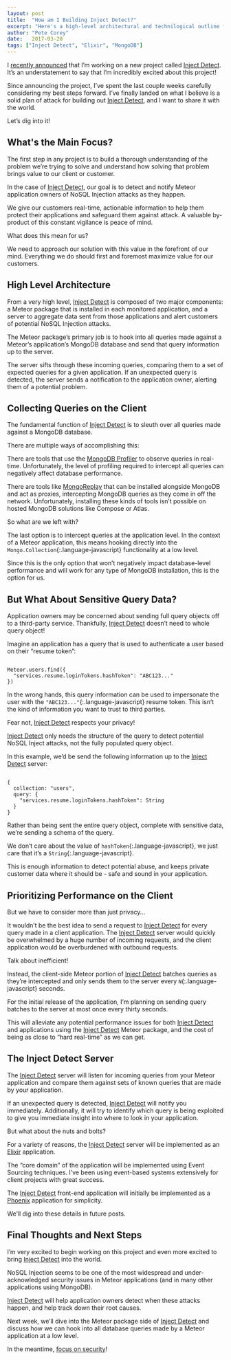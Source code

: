 ```yaml
---
layout: post
title:  "How am I Building Inject Detect?"
excerpt: "Here's a high-level architectural and technilogical outline for how I plan to build out the Inject Detect application."
author: "Pete Corey"
date:   2017-03-20
tags: ["Inject Detect", "Elixir", "MongoDB"]
---
```


I [recently announced](http://www.east5th.co/blog/2017/03/06/inject-detect-coming-soon/) that I’m working on a new project called [Inject Detect](http://www.injectdetect.com/). It’s an understatement to say that I’m incredibly excited about this project!

Since announcing the project, I’ve spent the last couple weeks carefully considering my best steps forward. I’ve finally landed on what I believe is a solid plan of attack for building out [Inject Detect](http://www.injectdetect.com/), and I want to share it with the world.

Let’s dig into it!

## What's the Main Focus?

The first step in any project is to build a thorough understanding of the problem we’re trying to solve and understand how solving that problem brings value to our client or customer.

In the case of [Inject Detect](http://www.injectdetect.com/), our goal is to detect and notify Meteor application owners of NoSQL Injection attacks as they happen.

We give our customers real-time, actionable information to help them protect their applications and safeguard them against attack. A valuable by-product of this constant vigilance is peace of mind.

What does this mean for us?

We need to approach our solution with this value in the forefront of our mind. Everything we do should first and foremost maximize value for our customers.

## High Level Architecture

From a very high level, [Inject Detect](http://www.injectdetect.com/) is composed of two major components: a Meteor package that is installed in each monitored application, and a server to aggregate data sent from those applications and alert customers of potential NoSQL Injection attacks.

The Meteor package’s primary job is to hook into all queries made against a Meteor’s application’s MongoDB database and send that query information up to the server.

The server sifts through these incoming queries, comparing them to a set of expected queries for a given application. If an unexpected query is detected, the server sends a notification to the application owner, alerting them of a potential problem.

## Collecting Queries on the Client

The fundamental function of [Inject Detect](http://www.injectdetect.com/) is to sleuth over all queries made against a MongoDB database.

There are multiple ways of accomplishing this:

There are tools that use the [MongoDB Profiler](https://docs.mongodb.com/manual/reference/method/db.setProfilingLevel/) to observe queries in real-time. Unfortunately, the level of profiling required to intercept all queries can negatively affect database performance.

There are tools like [MongoReplay](https://docs.mongodb.com/manual/reference/program/mongoreplay/#bin.mongoreplay) that can be installed alongside MongoDB and act as proxies, intercepting MongoDB queries as they come in off the network. Unfortunately, installing these kinds of tools isn’t possible on hosted MongoDB solutions like Compose or Atlas.

So what are we left with?

The last option is to intercept queries at the application level. In the context of a Meteor application, this means hooking directly into the `Mongo.Collection`{:.language-javascript} functionality at a low level.

Since this is the only option that won’t negatively impact database-level performance and will work for any type of MongoDB installation, this is the option for us.

## But What About Sensitive Query Data?

Application owners may be concerned about sending full query objects off to a third-party service. Thankfully, [Inject Detect](http://www.injectdetect.com/) doesn’t need to whole query object!

Imagine an application has a query that is used to authenticate a user based on their “resume token”:

<pre class='language-javascript'><code class='language-javascript'>
Meteor.users.find({
  "services.resume.loginTokens.hashToken": "ABC123..."
})
</code></pre>

In the wrong hands, this query information can be used to impersonate the user with the `"ABC123..."`{:.language-javascript} resume token. This isn’t the kind of information you want to trust to third parties.

Fear not, [Inject Detect](http://www.injectdetect.com/) respects your privacy!

[Inject Detect](http://www.injectdetect.com/) only needs the structure of the query to detect potential NoSQL Inject attacks, not the fully populated query object.

In this example, we’d be send the following information up to the [Inject Detect](http://www.injectdetect.com/) server:

<pre class='language-javascript'><code class='language-javascript'>
{
  collection: "users",
  query: {
    "services.resume.loginTokens.hashToken": String
  }
}
</code></pre>

Rather than being sent the entire query object, complete with sensitive data, we’re sending a schema of the query.

We don’t care about the value of `hashToken`{:.language-javascript}, we just care that it’s a `String`{:.language-javascript}.

This is enough information to detect potential abuse, and keeps private customer data where it should be - safe and sound in your application.

## Prioritizing Performance on the Client

But we have to consider more than just privacy…

It wouldn’t be the best idea to send a request to [Inject Detect](http://www.injectdetect.com/) for every query made in a client application. The [Inject Detect](http://www.injectdetect.com/) server would quickly be overwhelmed by a huge number of incoming requests, and the client application would be overburdened with outbound requests.

Talk about inefficient!

Instead, the client-side Meteor portion of [Inject Detect](http://www.injectdetect.com/) batches queries as they’re intercepted and only sends them to the server every `N`{:.language-javascript} seconds.

For the initial release of the application, I’m planning on sending query batches to the server at most once every thirty seconds.

This will alleviate any potential performance issues for both [Inject Detect](http://www.injectdetect.com/) and applications using the [Inject Detect](http://www.injectdetect.com/) Meteor package, and the cost of being as close to “hard real-time” as we can get.

## The Inject Detect Server

The [Inject Detect](http://www.injectdetect.com/) server will listen for incoming queries from your Meteor application and compare them against sets of known queries that are made by your application.

If an unexpected query is detected, [Inject Detect](http://www.injectdetect.com/) will notify you immediately. Additionally, it will try to identify which query is being exploited to give you immediate insight into where to look in your application.

But what about the nuts and bolts?

For a variety of reasons, the [Inject Detect](http://www.injectdetect.com/) server will be implemented as an [Elixir](http://elixir-lang.org/) application.

The “core domain” of the application will be implemented using Event Sourcing techniques. I’ve been using event-based systems extensively for client projects with great success.

The [Inject Detect](http://www.injectdetect.com/) front-end application will initially be implemented as a [Phoenix](http://www.phoenixframework.org/) application for simplicity.

We’ll dig into these details in future posts.

## Final Thoughts and Next Steps

I’m very excited to begin working on this project and even more excited to bring [Inject Detect](http://www.injectdetect.com/) into the world.

NoSQL Injection seems to be one of the most widespread and under-acknowledged security issues in Meteor applications (and in many other applications using MongoDB).

[Inject Detect](http://www.injectdetect.com/) will help application owners detect when these attacks happen, and help track down their root causes.

Next week, we’ll dive into the Meteor package side of [Inject Detect](http://www.injectdetect.com/) and discuss how we can hook into all database queries made by a Meteor application at a low level.

In the meantime, [focus on security](http://www.east5th.co/blog/2017/03/13/why-security/)!
